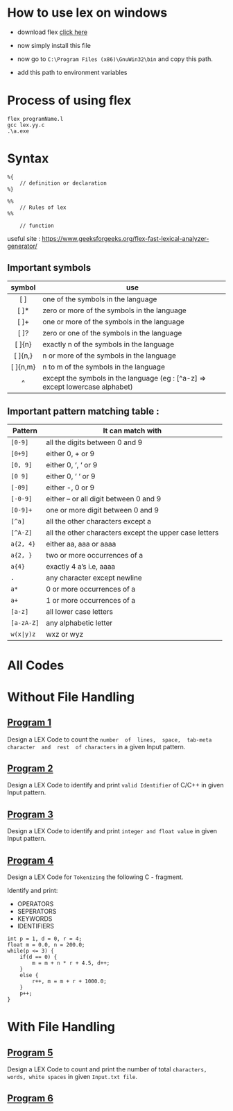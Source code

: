 # How to use lex on windows

- download flex [click here](http://gnuwin32.sourceforge.net/downlinks/flex.php)

- now simply install this file
- now go to `C:\Program Files (x86)\GnuWin32\bin` and copy this path.
- add this path to environment variables

# Process of using flex
```
flex programName.l
gcc lex.yy.c
.\a.exe
```

# Syntax
```
%{
    // definition or declaration
%}

%%
    // Rules of lex
%%

    // function
```


useful site : https://www.geeksforgeeks.org/flex-fast-lexical-analyzer-generator/

## Important symbols
symbol | use 
:---: | --- 
[ ]    | one of the symbols in the language
[ ]*   | zero or more of the symbols in the language
[ ]+   | one or more of the symbols in the language
[ ]?   | zero or one of the symbols in the language
[ ]{n} | exactly n of the symbols in the language
[ ]{n,} | n or more of the symbols in the language
[ ]{n,m} | n to m of the symbols in the language
^     | except the symbols in the language (eg : [^a-z] => except lowercase alphabet)


## Important pattern matching table : 

Pattern	| It can match with
--- | --- |
`[0-9]`	| all the digits between 0 and 9
`[0+9]`	| either 0, + or 9
`[0, 9]`	| either 0, ‘, ‘ or 9
`[0 9]`	| either 0, ‘ ‘ or 9
`[-09]`	| either -, 0 or 9
`[-0-9]`	| either – or all digit between 0 and 9
`[0-9]+`	| one or more digit between 0 and 9
`[^a]`	| all the other characters except a
`[^A-Z]`	| all the other characters except the upper case letters
`a{2, 4}`	| either aa, aaa or aaaa
`a{2, }`	| two or more occurrences of a
`a{4}`	| exactly 4 a’s i.e, aaaa
`.`	| any character except newline
`a*`	| 0 or more occurrences of a
`a+`	| 1 or more occurrences of a
`[a-z]`	| all lower case letters
`[a-zA-Z]`	| any alphabetic letter
`w(x\|y)z`	| wxz or wyz

# All Codes

# Without File Handling
## [Program 1](program1.l)

Design  a  LEX  Code  to  count  the  `number  of  lines,  space,  tab-meta  character  and  rest  of characters` in a given Input pattern.


## [Program 2](program2.l)

Design a LEX Code to identify and print `valid Identifier` of C/C++ in given Input pattern.

## [Program 3](program3.l)

Design a LEX Code to identify and print `integer and float value` in given Input pattern.

## [Program 4](program4.l)

Design a LEX Code for `Tokenizing` the following C - fragment.

Identify and print: 
 - OPERATORS
 - SEPERATORS
 - KEYWORDS
 - IDENTIFIERS
```
int p = 1, d = 0, r = 4;
float m = 0.0, n = 200.0;
while(p <= 3) {
    if(d == 0) {
        m = m + n * r + 4.5, d++;
    }
    else {
        r++, m = m + r + 1000.0;
    }
    p++;
}
```

# With File Handling
## [Program 5](program5.l)

Design a LEX Code to count and print the number of total `characters, words, white spaces` in given `Input.txt file`.

## [Program 6](program6.l)

